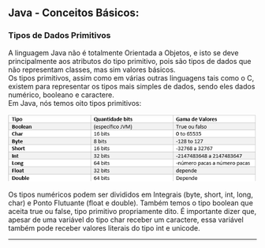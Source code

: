 ## Java - Conceitos Básicos: 

### Tipos de Dados Primitivos
A linguagem Java não é totalmente Orientada a Objetos, e isto se deve principalmente aos atributos do tipo primitivo, pois são tipos de dados que não representam classes, mas sim valores básicos.<br>
Os tipos primitivos, assim como em várias outras linguagens tais como o C, existem para representar os tipos mais simples de dados, sendo eles dados numérico, booleano e caractere.<br>
Em Java, nós temos oito tipos primitivos:


<img src= src/tipos-primitivos.png>

Os tipos numéricos podem ser divididos em Integrais (byte, short, int, long, char) e Ponto Flutuante (float e double). Também temos o tipo boolean que aceita true ou false, tipo primitivo propriamente dito. É importante dizer que, apesar de uma variável do tipo char receber um caractere, essa variável também pode receber valores literais do tipo int e unicode.

---

